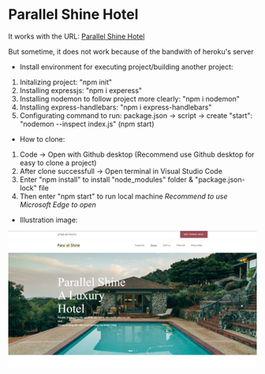 # Parallel Shine Hotel

It works with the URL: [Parallel Shine Hotel](https://demo-hotel-live.herokuapp.com/?fbclid=IwAR0MEI4_9huVQH1n4WCogfhiokQHV4OgaP14CPMVE3lJRiD0uKh2c-EGbPQ)

But sometime, it does not work because of the bandwith of heroku's server

* Install environment for executing project/building another project:
1. Initalizing project: "npm init"
2. Installing expressjs: "npm i experess"
3. Installing nodemon to follow project more clearly: "npm i nodemon"
4. Installing express-handlebars: "npm i express-handlebars"
5. Configurating command to run: package.json -> script -> create "start": "nodemon --inspect index.js" (npm start)

* How to clone:
1. Code -> Open with Github desktop (Recommend use Github desktop for easy to clone a project)
2. After clone successfull -> Open terminal in Visual Studio Code 
3. Enter "npm install" to install "node_modules" folder & "package.json-lock" file
4. Then enter "npm start" to run local machine
_Recommend to use Microsoft Edge to open_

* Illustration image:

![Image](src/public/img/ill_img.png)
